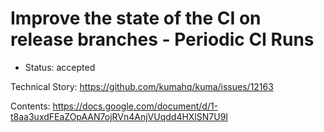 # Improve the state of the CI on release branches - Periodic CI Runs

* Status: accepted

Technical Story: https://github.com/kumahq/kuma/issues/12163

Contents: https://docs.google.com/document/d/1-t8aa3uxdFEaZOpAAN7ojRVn4AnjVUqdd4HXlSN7U9I
